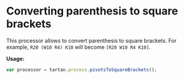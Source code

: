 # Converting parenthesis to square brackets

This processor allows to convert parenthesis to square brackets. 
For example, `R20 (W10 R4) K10` will become `[R20 W10 R4 K10]`.

**Usage:** 
```javascript
var processor = tartan.process.pivotsToSquareBrackets();
```
 